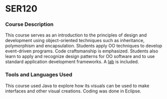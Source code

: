 # SER120

### Course Description

This course serves as an introduction to the principles of design and development using object-oriented techniques such as inheritance, polymorphism and encapsulation. Students apply OO techniques to develop event-driven programs. Code craftsmanship is emphasized. Students also learn to apply and recognize design patterns for OO software and to use standard application development frameworks. A [lab](https://github.com/bjaxqq/SER120L) is included.

### Tools and Languages Used

This course used Java to explore how its visuals can be used to make interfaces and other visual creations. Coding was done in Eclipse.
